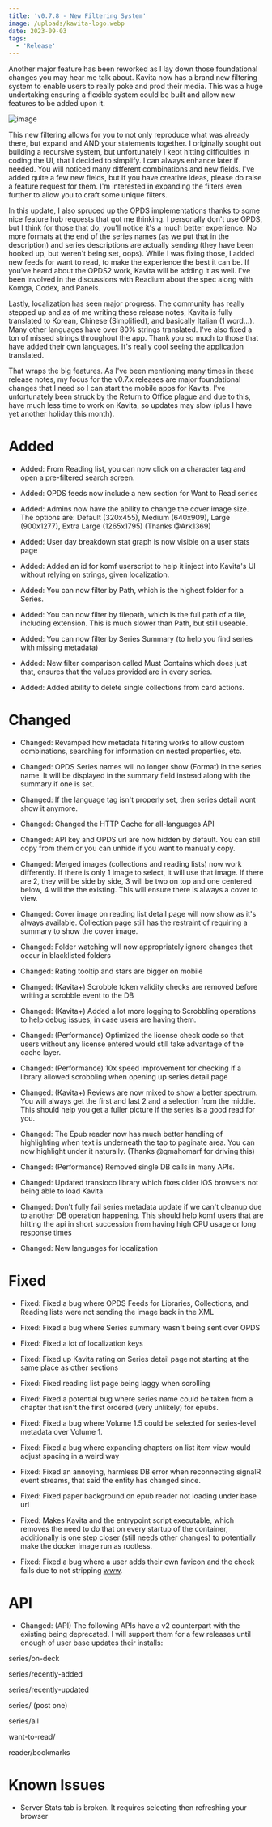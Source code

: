 ```yaml
---
title: 'v0.7.8 - New Filtering System'
image: /uploads/kavita-logo.webp
date: 2023-09-03
tags:
  - 'Release'
---
```


Another major feature has been reworked as I lay down those foundational changes you may hear me talk about. Kavita now has a brand new filtering system to enable users to really poke and prod their media. This was a huge undertaking ensuring a flexible system could be built and allow new features to be added upon it. 



![image](https://github.com/Kareadita/Kavita/assets/735851/fedb9b6a-bf6c-4e6e-a8db-329c8ae8c065)



This new filtering allows for you to not only reproduce what was already there, but expand and AND your statements together. I originally sought out building a recursive system, but unfortunately I kept hitting difficulties in coding the UI, that I decided to simplify. I can always enhance later if needed. You will noticed many different combinations and new fields. I've added quite a few new fields, but if you have creative ideas, please do raise a feature request for them. I'm interested in expanding the filters even further to allow you to craft some unique filters. 



In this update, I also spruced up the OPDS implementations thanks to some nice feature hub requests that got me thinking. I personally don't use OPDS, but I think for those that do, you'll notice it's a much better experience. No more formats at the end of the series names (as we put that in the description) and series descriptions are actually sending (they have been hooked up, but weren't being set, oops). While I was fixing those, I added new feeds for want to read, to make the experience the best it can be. If you've heard about the OPDS2 work, Kavita will be adding it as well. I've been involved in the discussions with Readium about the spec along with Komga, Codex, and Panels. 



Lastly, localization has seen major progress. The community has really stepped up and as of me writing these release notes, Kavita is fully translated to Korean, Chinese (Simplified), and basically Italian (1 word...). Many other languages have over 80% strings translated. I've also fixed a ton of missed strings throughout the app. Thank you so much to those that have added their own languages. It's really cool seeing the application translated. 



That wraps the big features. As I've been mentioning many times in these release notes, my focus for the v0.7.x releases are major foundational changes that I need so I can start the mobile apps for Kavita. I've unfortunately been struck by the Return to Office plague and due to this, have much less time to work on Kavita, so updates may slow (plus I have yet another holiday this month).



 



# Added

- Added: From Reading list, you can now click on a character tag and open a pre-filtered search screen.

- Added: OPDS feeds now include a new section for Want to Read series

- Added: Admins now have the ability to change the cover image size. The options are: Default (320x455), Medium (640x909), Large (900x1277), Extra Large (1265x1795) (Thanks @Ark1369)

- Added: User day breakdown stat graph is now visible on a user stats page

- Added: Added an id for komf userscript to help it inject into Kavita's UI without relying on strings, given localization.

- Added: You can now filter by Path, which is the highest folder for a Series.

- Added: You can now filter by filepath, which is the full path of a file, including extension. This is much slower than Path, but still useable.

- Added: You can now filter by Series Summary (to help you find series with missing metadata)

- Added: New filter comparison called Must Contains which does just that, ensures that the values provided are in every series.

- Added: Added ability to delete single collections from card actions.



# Changed

- Changed: Revamped how metadata filtering works to allow custom combinations, searching for information on nested properties, etc.

- Changed: OPDS Series names will no longer show (Format) in the series name. It will be displayed in the summary field instead along with the summary if one is set.

- Changed: If the language tag isn't properly set, then series detail wont show it anymore.

- Changed: Changed the HTTP Cache for all-languages API

- Changed: API key and OPDS url are now hidden by default. You can still copy from them or you can unhide if you want to manually copy.

- Changed: Merged images (collections and reading lists) now work differently. If there is only 1 image to select, it will use that image. If there are 2, they will be side by side, 3 will be two on top and one centered below, 4 will the the existing. This will ensure there is always a cover to view.

- Changed: Cover image on reading list detail page will now show as it's always available. Collection page still has the restraint of requiring a summary to show the cover image.

- Changed: Folder watching will now appropriately ignore changes that occur in blacklisted folders

- Changed: Rating tooltip and stars are bigger on mobile

- Changed: (Kavita+) Scrobble token validity checks are removed before writing a scrobble event to the DB

- Changed: (Kavita+) Added a lot more logging to Scrobbling operations to help debug issues, in case users are having them.

- Changed: (Performance) Optimized the license check code so that users without any license entered would still take advantage of the cache layer.

- Changed: (Performance) 10x speed improvement for checking if a library allowed scrobbling when opening up series detail page

- Changed: (Kavita+) Reviews are now mixed to show a better spectrum. You will always get the first and last 2 and a selection from the middle. This should help you get a fuller picture if the series is a good read for you.

- Changed: The Epub reader now has much better handling of highlighting when text is underneath the tap to paginate area. You can now highlight under it naturally. (Thanks @gmahomarf for driving this)

- Changed: (Performance) Removed single DB calls in many APIs.

- Changed: Updated transloco library which fixes older iOS browsers not being able to load Kavita 

- Changed: Don't fully fail series metadata update if we can't cleanup due to another DB operation happening. This should help komf users that are hitting the api in short succession from having high CPU usage or long response times 

- Changed: New languages for localization



# Fixed

- Fixed: Fixed a bug where OPDS Feeds for Libraries, Collections, and Reading lists were not sending the image back in the XML

- Fixed: Fixed a bug where Series summary wasn't being sent over OPDS

- Fixed: Fixed a lot of localization keys

- Fixed: Fixed up Kavita rating on Series detail page not starting at the same place as other sections

- Fixed: Fixed reading list page being laggy when scrolling

- Fixed: Fixed a potential bug where series name could be taken from a chapter that isn't the first ordered (very unlikely) for epubs.

- Fixed: Fixed a bug where Volume 1.5 could be selected for series-level metadata over Volume 1. 

- Fixed: Fixed a bug where expanding chapters on list item view would adjust spacing in a weird way 

- Fixed: Fixed an annoying, harmless DB error when reconnecting signalR event streams, that said the entity has changed since.

- Fixed: Fixed paper background on epub reader not loading under base url 

- Fixed: Makes Kavita and the entrypoint script executable, which removes the need to do that on every startup of the container, additionally is one step closer (still needs other changes) to potentially make the docker image run as rootless. 

- Fixed: Fixed a bug where a user adds their own favicon and the check fails due to not stripping [www](http://www/).



# API

- Changed: (API) The following APIs have a v2 counterpart with the existing being deprecated. I will support them for a few releases until enough of user base updates their installs:

series/on-deck

series/recently-added

series/recently-updated

series/ (post one)

series/all

want-to-read/

reader/bookmarks



# Known Issues

- Server Stats tab is broken. It requires selecting then refreshing your browser

